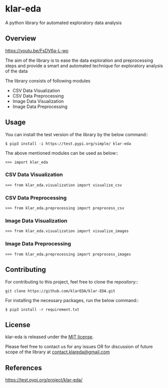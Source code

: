 # klar-eda

A python library for automated exploratory data analysis

## Overview

https://youtu.be/FsDV6a-L-wo

The aim of the library is to ease the data exploration and preprocessing steps and provide a smart and automated technique for exploratory analysis of the data

The library consists of following modules
* CSV Data Visualization
* CSV Data Preprocessing
* Image Data Visualization
* Image Data Preprocessing

## Usage

You can install the test version of the library by the below command::

    $ pip3 install -i https://test.pypi.org/simple/ klar-eda    

The above mentioned modules can be used as below::

    >>> import klar_eda

### CSV Data Visualization

    >>> from klar_eda.visualization import visualize_csv

### CSV Data Preprocessing

    >>> from klar_eda.preprocessing import preprocess_csv

### Image Data Visualization

    >>> from klar_eda.visualization import visualize_images

### Image Data Preprocessing

    >>> from klar_eda.preprocessing import preprocess_images

## Contributing

For contributing to this project, feel free to clone the repository::

    git clone https://github.com/klarEDA/klar-EDA.git

For installing the necessary packages, run the below command::

    $ pip3 install -r requirement.txt

## License

klar-eda is released under the [MIT license](https://en.wikipedia.org/wiki/MIT_License).


Please feel free to contact us for any issues OR 
for discussion of future scope of the library at contact.klareda@gmail.com

## References

https://test.pypi.org/project/klar-eda/